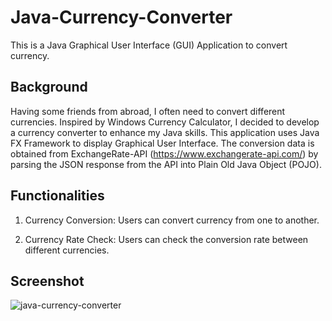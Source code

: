 # Java-Currency-Converter

This is a Java Graphical User Interface (GUI) Application to convert currency.


## Background
Having some friends from abroad, I often need to convert different currencies. Inspired by Windows Currency Calculator, I decided to develop a currency converter to enhance my Java skills. This application uses Java FX Framework to display Graphical User Interface. The conversion data is obtained from ExchangeRate-API (https://www.exchangerate-api.com/) by parsing the JSON response from the API into Plain Old Java Object (POJO).


## Functionalities
1. Currency Conversion: Users can convert currency from one to another. 

2. Currency Rate Check: Users can check the conversion rate between different currencies.
   


## Screenshot
![java-currency-converter](https://github.com/sjadrian/java-currency-converter/assets/93874977/02daa26c-f63a-4206-a2ea-66c51c759d82)


